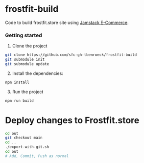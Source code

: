 # frostfit-build
Code to build frostfit.store site using [Jamstack E-Commerce](https://github.com/jamstack-cms/jamstack-ecommerce).

### Getting started

1. Clone the project

```sh
git clone https://github.com/sfc-gh-tbenroeck/frostfit-build
git submodule init
git submodule update
```

2. Install the dependencies:
```sh
npm install
```

3. Run the project

```sh
npm run build
```

# Deploy changes to Frostfit.store
```sh
cd out
git checkout main
cd ..
./export-with-git.sh
cd out
# Add, Commit, Push as normal
```
